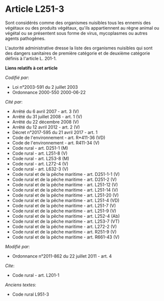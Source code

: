 # Article L251-3

Sont considérés comme des organismes nuisibles tous les ennemis des végétaux ou des produits végétaux, qu'ils appartiennent
au règne animal ou végétal ou se présentent sous forme de virus, mycoplasmes ou autres agents pathogènes. 

L'autorité administrative dresse la liste des organismes nuisibles qui sont des dangers sanitaires de première catégorie et
de deuxième catégorie définis à l'article L. 201-1.

**Liens relatifs à cet article**

_Codifié par_:

  - Loi n°2003-591 du 2 juillet 2003
  - Ordonnance 2000-550 2000-06-22

_Cité par_:

  - Arrêté du 6 avril 2007 - art. 3 (V)
  - Arrêté du 31 juillet 2008 - art. 1 (V)
  - Arrêté du 22 décembre 2008 (V)
  - Arrêté du 12 avril 2012 - art. 2 (V)
  - Décret n°2017-595 du 21 avril 2017 - art. 1
  - Code de l'environnement - art. R*411-36 (VD)
  - Code de l'environnement - art. R411-34 (V)
  - Code rural - art. D251-1 (M)
  - Code rural - art. L251-8 (V)
  - Code rural - art. L253-8 (M)
  - Code rural - art. L272-4 (V)
  - Code rural - art. L632-3 (V)
  - Code rural et de la pêche maritime - art. D251-1-1 (V)
  - Code rural et de la pêche maritime - art. D251-2 (V)
  - Code rural et de la pêche maritime - art. L251-12 (V)
  - Code rural et de la pêche maritime - art. L251-14 (V)
  - Code rural et de la pêche maritime - art. L251-20 (V)
  - Code rural et de la pêche maritime - art. L251-4 (VD)
  - Code rural et de la pêche maritime - art. L251-7 (V)
  - Code rural et de la pêche maritime - art. L251-9 (V)
  - Code rural et de la pêche maritime - art. L252-4 (Ab)
  - Code rural et de la pêche maritime - art. L253-7 (VT)
  - Code rural et de la pêche maritime - art. L272-2 (V)
  - Code rural et de la pêche maritime - art. R251-9 (V)
  - Code rural et de la pêche maritime - art. R661-43 (V)

_Modifié par_:

  - Ordonnance n°2011-862 du 22 juillet 2011 - art. 4

_Cite_:

  - Code rural - art. L201-1

_Anciens textes_:

  - Code rural L951-3
